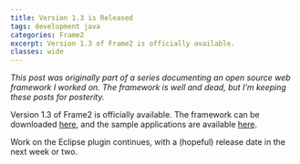 ```yaml
---
title: Version 1.3 is Released
tags: development java
categories: Frame2
excerpt: Version 1.3 of Frame2 is officially available.
classes: wide
---
```


_This post was originally part of a series documenting an open source web framework I worked on. The framework is well and dead, but I’m keeping these posts for posterity._

Version 1.3 of Frame2 is officially available. The framework can be downloaded [here](https://github.com/iamthechad/frame2), and the sample applications are available [here](https://github.com/iamthechad/frame2/tree/master/Frame2/samples).

Work on the Eclipse plugin continues, with a (hopeful) release date in the next week or two.

